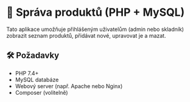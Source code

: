 # 🧾 Správa produktů (PHP + MySQL)

Tato aplikace umožňuje přihlášeným uživatelům (admin nebo skladník) zobrazit seznam produktů, přidávat nové, upravovat je a mazat.

## 🛠️ Požadavky

- PHP 7.4+
- MySQL databáze
- Webový server (např. Apache nebo Nginx)
- Composer (volitelně)
